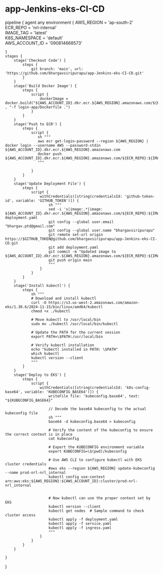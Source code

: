# app-Jenkins-eks-CI-CD
pipeline {
    agent any
    environment {
        AWS_REGION = 'ap-south-2'         
        ECR_REPO = 'nrl-internal'       
        IMAGE_TAG = 'latest'            
        K8S_NAMESPACE = 'default'       
        AWS_ACCOUNT_ID = '090814668573'
        
    }
    stages {
        stage('Checkout Code') {
            steps {
                git branch: 'main', url: 'https://github.com/bhargavsiripurapu/app-Jenkins-eks-CI-CD.git'
            }
        }
        stage('Build Docker Image') {
            steps {
                script {
                    dockerImage = docker.build("${AWS_ACCOUNT_ID}.dkr.ecr.${AWS_REGION}.amazonaws.com/${ECR_REPO}:${IMAGE_TAG}" , "-f login-app/Dockerfile .")
                }
            }
        }
        stage('Push to ECR') {
            steps {
                script {
                   sh """
                   aws ecr get-login-password --region ${AWS_REGION} | docker login --username AWS --password-stdin ${AWS_ACCOUNT_ID}.dkr.ecr.${AWS_REGION}.amazonaws.com
                   docker push ${AWS_ACCOUNT_ID}.dkr.ecr.${AWS_REGION}.amazonaws.com/${ECR_REPO}:${IMAGE_TAG}
                   """
                 
                }
            }
        }
        stage('Update Deployment File') {
            steps {
                script {
                    withCredentials([string(credentialsId: 'github-token-id', variable: 'GITHUB_TOKEN')]) {
                        sh """
                        sed -i 's|image:.*|image: ${AWS_ACCOUNT_ID}.dkr.ecr.${AWS_REGION}.amazonaws.com/${ECR_REPO}:${IMAGE_TAG}|' deployment.yaml
                        git config --global user.email "bhargav.ptd@gmail.com"
                        git config --global user.name "bhargavsiripurapu"
                        git remote set-url origin https://$GITHUB_TOKEN@github.com/bhargavsiripurapu/app-Jenkins-eks-CI-CD.git
                        git add deployment.yaml
                        git commit -m "Updated image to ${AWS_ACCOUNT_ID}.dkr.ecr.${AWS_REGION}.amazonaws.com/${ECR_REPO}:${IMAGE_TAG}"
                        git push origin main
                        """
                    }
                }
            }
        }
        stage('Install kubectl') {
            steps {
                sh """
                # Download and install kubectl
                curl -O https://s3.us-west-2.amazonaws.com/amazon-eks/1.30.6/2024-11-15/bin/linux/amd64/kubectl
                chmod +x ./kubectl
        
                # Move kubectl to /usr/local/bin
                sudo mv ./kubectl /usr/local/bin/kubectl
                
                # Update the PATH for the current session
                export PATH=\$PATH:/usr/local/bin
                
                # Verify kubectl installation
                echo "kubectl installed in PATH: \$PATH"
                which kubectl
                kubectl version --client
                """
            }
        }
        stage('Deploy to EKS') {
            steps {
                script {
                    withCredentials([string(credentialsId: 'k8s-config-base64', variable: 'KUBECONFIG_BASE64')]) {
                        writeFile file: 'kubeconfig.base64', text: "${KUBECONFIG_BASE64}"
                        
                        // Decode the base64 kubeconfig to the actual kubeconfig file
                        sh """
                        base64 -d kubeconfig.base64 > kubeconfig
                        
                        # Verify the content of the kubeconfig to ensure the correct context is in place
                        cat kubeconfig
                        
                        # Export the KUBECONFIG environment variable
                        export KUBECONFIG=\$(pwd)/kubeconfig
                        
                        # Use AWS CLI to configure kubectl with EKS cluster credentials
                        #aws eks --region ${AWS_REGION} update-kubeconfig --name prod-nrl-nrl_internal
                        kubectl config use-context arn:aws:eks:${AWS_REGION}:${AWS_ACCOUNT_ID}:cluster/prod-nrl-nrl_internal

                        
                        # Now kubectl can use the proper context set by EKS
                        kubectl version --client
                        kubectl get nodes  # Sample command to check cluster access
                        kubectl apply -f deployment.yaml
                        kubectl apply -f service.yaml
                        kubectl apply -f ingress.yaml
                        """
                    }
                }
            }
        }

    }
    
}
